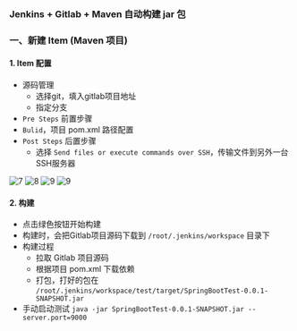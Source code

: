 ### Jenkins + Gitlab  + Maven 自动构建 jar 包
### 一、新建 Item (Maven 项目)
#### 1. Item 配置
* 源码管理
  * 选择git，填入gitlab项目地址
  * 指定分支
* `Pre Steps` 前置步骤
* `Bulid`，项目 pom.xml 路径配置
* `Post Steps` 后置步骤
  * 选择 `Send files or execute commands over SSH`，传输文件到另外一台SSH服务器


![7](https://fgq233.github.io/imgs/jenkins/007.jpg)
![8](https://fgq233.github.io/imgs/jenkins/008.jpg)
![9](https://fgq233.github.io/imgs/jenkins/009.jpg)
![9](https://fgq233.github.io/imgs/jenkins/010.jpg)

#### 2. 构建
* 点击绿色按钮开始构建
* 构建时，会把Gitlab项目源码下载到 `/root/.jenkins/workspace` 目录下
* 构建过程
  * 拉取 Gitlab 项目源码
  * 根据项目 pom.xml 下载依赖
  * 打包，打好的包在 `/root/.jenkins/workspace/test/target/SpringBootTest-0.0.1-SNAPSHOT.jar`
* 手动启动测试 `java -jar SpringBootTest-0.0.1-SNAPSHOT.jar --server.port=9000`



